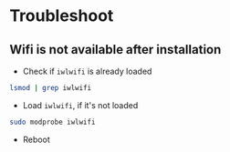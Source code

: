 # Troubleshoot


## Wifi is not available after installation

* Check if `iwlwifi` is already loaded

```bash
lsmod | grep iwlwifi
```

* Load `iwlwifi`, if it's not loaded

```bash
sudo modprobe iwlwifi
```

* Reboot
